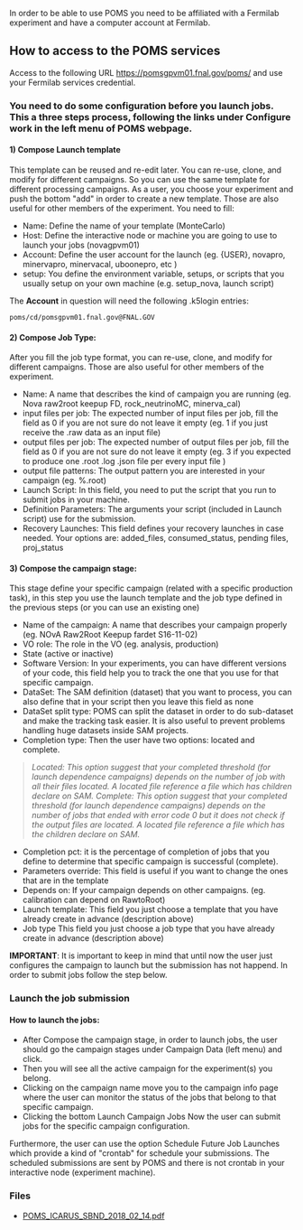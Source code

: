 In order to be able to use POMS you need to be affiliated with a Fermilab experiment and have a computer account at Fermilab.

## How to access to the POMS services

Access to the following URL https://pomsgpvm01.fnal.gov/poms/ and use your Fermilab services credential.

### You need to do some configuration before you launch jobs. This a three steps process, following the links under Configure work in the left menu of POMS webpage.

#### 1) Compose Launch template

This template can be reused and re-edit later. You can re-use, clone, and modify for different campaigns. So you can use the same template for different processing campaigns. As a user, you choose your experiment and push the bottom "add" in order to create a new template. Those are also useful for other members of the experiment. You need to fill:

* Name: Define the name of your template (MonteCarlo)
* Host: Define the interactive node or machine you are going to use to launch your jobs (novagpvm01)
* Account: Define the user account for the launch (eg. {USER}, novapro, minervapro, minervacal, uboonepro, etc )
* setup: You define the environment variable, setups, or scripts that you usually setup on your own machine (e.g. setup_nova, launch script)

The **Account** in question will need the following .k5login entries:

    poms/cd/pomsgpvm01.fnal.gov@FNAL.GOV


#### 2) Compose Job Type:

After you fill the job type format, you can re-use, clone, and modify for different campaigns. Those are also useful for other members of the experiment.

* Name: A name that describes the kind of campaign you are running (eg. Nova raw2root keepup FD, rock_neutrinoMC, minerva_cal)
* input files per job: The expected number of input files per job, fill the field as 0 if you are not sure do not leave it empty (eg. 1 if you just receive the .raw data as an input file)
* output files per job: The expected number of output files per job, fill the field as 0 if you are not sure do not leave it empty (eg. 3 if you expected to produce one .root .log .json file per every input file )
* output file patterns: The output pattern you are interested in your campaign (eg. %.root)
* Launch Script: In this field, you need to put the script that you run to submit jobs in your machine.
* Definition Parameters: The arguments your script (included in Launch script) use for the submission.
* Recovery Launches: This field defines your recovery launches in case needed. Your options are: added_files, consumed_status, pending files, proj_status


#### 3) Compose the campaign stage:

This stage define your specific campaign (related with a specific production task), in this step you use the launch template and the job type defined in the previous steps (or you can use an existing one)

* Name of the campaign: A name that describes your campaign properly (eg. NOvA Raw2Root Keepup fardet S16-11-02)
* VO role: The role in the VO (eg. analysis, production)
* State (active or inactive)
* Software Version: In your experiments, you can have different versions of your code, this field help you to track the one that you use for that specific campaign.
* DataSet: The SAM definition (dataset) that you want to process, you can also define that in your script then you leave this field as none
* DataSet split type: POMS can split the dataset in order to do sub-dataset and make the tracking task easier. It is also useful to prevent problems handling huge datasets inside SAM projects.
* Completion type: Then the user have two options: located and complete.

> _Located: This option suggest that your completed threshold (for launch dependence campaigns) depends on the number of job with all their files located. A located file reference a file which has children declare on SAM._
> _Complete: This option suggest that your completed threshold (for launch dependence campaigns) depends on the number of jobs that ended with error code 0 but it does not check if the output files are located. A located file reference a file which has the children declare on SAM._

* Completion pct: it is the percentage of completion of jobs that you define to determine that specific campaign is successful (complete).
* Parameters override: This field is useful if you want to change the ones that are in the template
* Depends on: If your campaign depends on other campaigns. (eg. calibration can depend on RawtoRoot)
* Launch template: This field you just choose a template that you have already create in advance (description above)
* Job type This field you just choose a job type that you have already create in advance (description above)

__IMPORTANT__: It is important to keep in mind that until now the user just configures the campaign to launch but the submission has not happend. In order to submit jobs follow the step below.

### Launch the job submission

#### How to launch the jobs:

* After Compose the campaign stage, in order to launch jobs, the user should go the campaign stages under Campaign Data (left menu) and click.
* Then you will see all the active campaign for the experiment(s) you belong.
* Clicking on the campaign name move you to the campaign info page where the user can monitor the status of the jobs that belong to that specific campaign.
* Clicking the bottom Launch Campaign Jobs Now the user can submit jobs for the specific campaign configuration.

Furthermore, the user can use the option Schedule Future Job Launches which provide a kind of "crontab" for schedule your submissions. The scheduled submissions are sent by POMS and there is not crontab in your interactive node (experiment machine).

### Files
* <a href="/docs/files/POMS_ICARUS_SBND_2018_02_14.pdf" download>POMS_ICARUS_SBND_2018_02_14.pdf</a>

